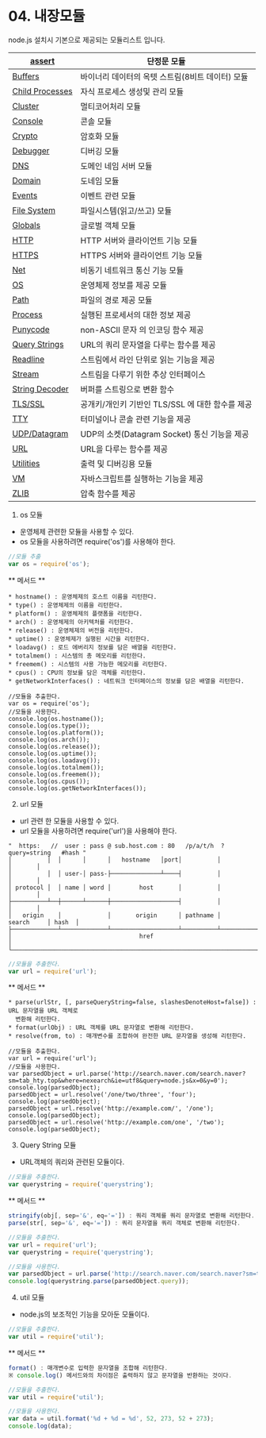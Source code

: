 # 04. 내장모듈

node.js 설치시 기본으로 제공되는 모듈리스트 입니다.

| [ ](http://nodejs.org/api/assert.html)[assert](http://nodejs.org/api/assert.html) | 단정문 모듈                                      |
| ------------------------------------------------------------ | ------------------------------------------------ |
| [Buffers](http://nodejs.org/api/buffer.html)                 | 바이너리 데이터의 옥텟 스트림(8비트 데이터) 모듈 |
| [ ](http://nodejs.org/api/child_process.html)[Child Processes](http://nodejs.org/api/child_process.html) | 자식 프로세스 생성및  관리 모듈                  |
| [ ](http://nodejs.org/api/cluster.html)[Cluster](http://nodejs.org/api/cluster.html) | 멀티코어처리 모듈                                |
| [Console](http://nodejs.org/api/console.html)                | 콘솔 모듈                                        |
| [Crypto](http://nodejs.org/api/crypto.html)                  | 암호화 모듈                                      |
| [Debugger](http://nodejs.org/api/debugger.html)              | 디버깅 모듈                                      |
| [DNS](http://nodejs.org/api/dns.html)                        | 도메인 네임 서버 모듈                            |
| [Domain](http://nodejs.org/api/domain.html)                  | 도네임 모듈                                      |
| [Events](http://nodejs.org/api/events.html)                  | 이벤트 관련 모듈                                 |
| [ ](http://nodejs.org/api/fs.html)[File System](http://nodejs.org/api/fs.html)[ ](http://nodejs.org/api/fs.html) | 파일시스템(읽고/쓰고) 모듈                       |
| [Globals](http://nodejs.org/api/globals.html)                | 글로벌 객체 모듈                                 |
| [HTTP](http://nodejs.org/api/http.html)                      | HTTP 서버와 클라이언트 기능 모듈                 |
| [ ](http://nodejs.org/api/https.html)[HTTPS](http://nodejs.org/api/https.html) | HTTPS 서버와 클라이언트 기능 모듈                |
| [Net](http://nodejs.org/api/net.html)                        | 비동기 네트워크 통신 기능 모듈                   |
| [OS](http://nodejs.org/api/os.html)                          | 운영체제 정보를 제공 모듈                        |
| [Path](http://nodejs.org/api/path.html)                      | 파일의 경로 제공 모듈                            |
| [Process](http://nodejs.org/api/process.html)                | 실행된 프로세서의 대한 정보 제공                 |
| [Punycode](http://nodejs.org/api/punycode.html)              | non-ASCII 문자 의 인코딩 함수 제공               |
| [Query Strings](http://nodejs.org/api/querystring.html)      | URL의 쿼리 문자열을 다루는 함수를 제공           |
| [Readline](http://nodejs.org/api/readline.html)              | 스트림에서 라인 단위로 읽는 기능을 제공          |
| [Stream](http://nodejs.org/api/stream.html)                  | 스트림을 다루기 위한 추상 인터페이스             |
| [ ](http://nodejs.org/api/string_decoder.html)[String Decoder](http://nodejs.org/api/string_decoder.html) | 버퍼를 스트링으로 변환 함수                      |
| [TLS/SSL ](http://nodejs.org/api/tls.html)                   | 공개키/개인키 기반인 TLS/SSL 에 대한 함수를 제공 |
| [TTY](http://nodejs.org/api/tty.html)                        | 터미널이나 콘솔 관련 기능을 제공                 |
| [UDP/Datagram](http://nodejs.org/api/dgram.html)             | UDP의 소켓(Datagram Socket) 통신 기능을 제공     |
| [URL](http://nodejs.org/api/url.html)                        | URL을 다루는 함수를 제공                         |
| [Utilities](http://nodejs.org/api/util.html)                 | 출력 및 디버깅용 모듈                            |
| [VM](http://nodejs.org/api/vm.html)                          | 자바스크립트를 실행하는 기능을 제공              |
| [ ](http://nodejs.org/api/zlib.html)[ZLIB](http://nodejs.org/api/zlib.html) | 압축 함수를 제공                                 |



1. os 모듈

- 운영체제 관련한 모듈을 사용할 수 있다.
- os 모듈을 사용하려면 require('os')를 사용해야 한다.

```javascript
//모듈 추출
var os = require('os');
```

** 메서드 **

```
* hostname() : 운영체제의 호스트 이름을 리턴한다.
* type() : 운영체제의 이름을 리턴한다.
* platform() : 운영체제의 플랫폼을 리턴한다.
* arch() : 운영체제의 아키텍처를 리턴한다.
* release() : 운영체제의 버전을 리턴한다.
* uptime() : 운영체제가 실행된 시간을 리턴한다.
* loadavg() : 로드 에버리지 정보를 담은 배열을 리턴한다.
* totalmem() : 시스템의 총 메모리를 리턴한다.
* freemem() : 시스템의 사용 가능한 메모리를 리턴한다.
* cpus() : CPU의 정보를 담은 객체를 리턴한다.
* getNetworkInterfaces() : 네트워크 인터페이스의 정보를 담은 배열을 리턴한다.
```

```
//모듈을 추출한다.
var os = require('os');
//모듈을 사용한다.
console.log(os.hostname());
console.log(os.type());
console.log(os.platform());
console.log(os.arch());
console.log(os.release());
console.log(os.uptime());
console.log(os.loadavg());
console.log(os.totalmem());
console.log(os.freemem());
console.log(os.cpus());
console.log(os.getNetworkInterfaces());
```

2. url 모듈

- url 관련 한 모듈을 사용할 수 있다.
- url 모듈을 사용하려면 require('url')을 사용해야 한다.

```
"  https:   //  user : pass @ sub.host.com : 80   /p/a/t/h  ?  query=string   #hash "
│          │  │      │      │   hostname   │port│          │                │       │
│          │  │ user-│ pass-├──────────────┴────┤          │                │       │
│ protocol │  │ name │ word │        host       │          │                │       │
├──────────┴──┼──────┴──────┼───────────────────┤          │                │       │
│   origin    │             │       origin      │ pathname │     search     │ hash  │
├─────────────┴─────────────┴───────────────────┴──────────┴────────────────┴───────┤
│                                    href                                           │
└───────────────────────────────────────────────────────────────────────────────────┘
```

```javascript
//모듈을 추출한다.
var url = require('url');
```

** 메서드 **

```
* parse(urlStr, [, parseQueryString=false, slashesDenoteHost=false]) : URL 문자열을 URL 객체로  
  변환해 리턴한다.
* format(urlObj) : URL 객체를 URL 문자열로 변환해 리턴한다.
* resolve(from, to) : 매개변수를 조합하여 완전한 URL 문자열을 생성해 리턴한다.
```

```
//모듈을 추출한다.
var url = require('url');
//모듈을 사용한다.
var parsedObject = url.parse('http://search.naver.com/search.naver?sm=tab_hty.top&where=nexearch&ie=utf8&query=node.js&x=0&y=0');
console.log(parsedObject);
parsedObject = url.resolve('/one/two/three', 'four');         
console.log(parsedObject);
parsedObject = url.resolve('http://example.com/', '/one');    
console.log(parsedObject);
parsedObject = url.resolve('http://example.com/one', '/two'); 
console.log(parsedObject);
```

3. Query String 모듈

- URL객체의 쿼리와 관련된 모듈이다.

 ```javascript
//모듈을 추출한다.
var querystring = require('querystring');
 ```

** 메서드 **

```javascript
stringify(obj[, sep='&', eq='=']) : 쿼리 객체를 쿼리 문자열로 변환해 리턴한다.
parse(str[, sep='&', eq='=']) : 쿼리 문자열을 쿼리 객체로 변환해 리턴한다.
```

```javascript
//모듈을 추출한다.
var url = require('url');
var querystring = require('querystring');

//모듈을 사용한다.
var parsedObject = url.parse('http://search.naver.com/search.naver?sm=tab_hty.top&where=nexearch&ie=utf8&query=node.js&x=0&y=0');
console.log(querystring.parse(parsedObject.query));
```

4. util 모듈

- node.js의 보조적인 기능을 모아둔 모듈이다.

 ```javascript
//모듈을 추출한다.
var util = require('util');
 ```

** 메서드 **

```javascript
format() : 매개변수로 입력한 문자열을 조합해 리턴한다.
※ console.log() 메서드와의 차이점은 출력하지 않고 문자열을 반환하는 것이다.
```

```javascript
//모듈을 추출한다.
var util = require('util');

//모듈을 사용한다.
var data = util.format('%d + %d = %d', 52, 273, 52 + 273);
console.log(data);
```



